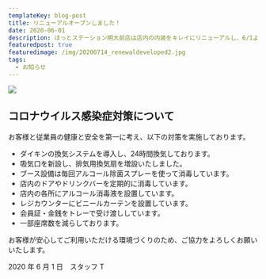 ```yaml
---
templateKey: blog-post
title: リニューアルオープンしました！
date: 2020-06-01
description: ほっとステーション明大前店は店内の内装をキレイにリニューアルし、6/1より24時間営業を再開しております！
featuredpost: true
featuredimage: /img/20200714_renewaldeveloped2.jpg
tags:
  - お知らせ
---
```


![](/img/20200714_renewaldeveloped2.jpg)

## コロナウイルス感染症対策について

お客様と従業員の健康と安全を第一に考え、以下の対策を実施しております。

- ダイキンの換気システムを導入し、24時間換気しております。
- 吸気口を新設し、排気用換気扇を増設いたしました。
- ブース設備は毎回アルコール除菌スプレーを使って消毒しています。
- 店内のドアやドリンクバーを定期的に消毒しています。
- 店内の各所にアルコール消毒液を設置しています。
- レジカウンターにビニールカーテンを設置しています。
- 会員証・金銭をトレーで受け渡ししています。
- 一部座席数を減らしております。

お客様が安心してご利用いただける環境づくりのため、ご協力をよろしくお願いいたします。

2020 年 6 月 1 日　スタッフ T
